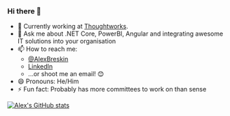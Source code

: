 ### Hi there 👋

- 💼 Currently working at [Thoughtworks](https://www.thoughtworks.com/).
- 💬 Ask me about .NET Core, PowerBI, Angular and integrating awesome IT solutions into your organisation
- 📫 How to reach me: 
  - [@AlexBreskin](https://twitter.com/AlexBreskin)
  - [LinkedIn](https://www.linkedin.com/in/alex-breskin-4a822880/) 
  - ...or shoot me an email! 😊
- 😄 Pronouns: He/Him
- ⚡ Fun fact: Probably has more committees to work on than sense 

[![Alex's GitHub stats](https://github-readme-stats.vercel.app/api?username=alexbreskin&show_icons=true&theme=cobalt)](https://github.com/alexbreskin/)
